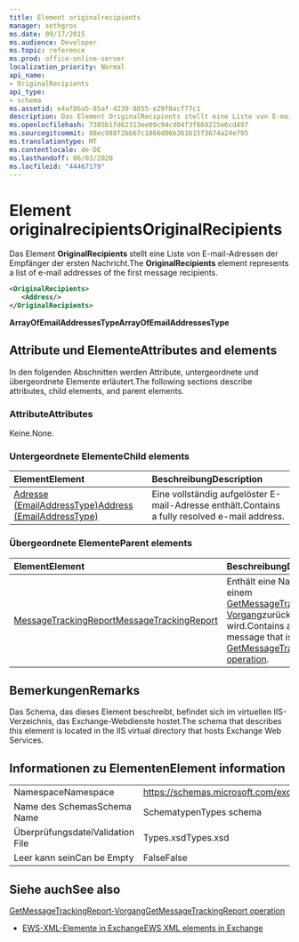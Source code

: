 ```yaml
---
title: Element originalrecipients
manager: sethgros
ms.date: 09/17/2015
ms.audience: Developer
ms.topic: reference
ms.prod: office-online-server
localization_priority: Normal
api_name:
- OriginalRecipients
api_type:
- schema
ms.assetid: e4af86a5-85af-4239-8055-e29f0acf77c1
description: Das Element OriginalRecipients stellt eine Liste von E-mail-Adressen der Empfänger der ersten Nachricht.
ms.openlocfilehash: 7385b1fd62313ee09c94cd04f3f669215e6cd497
ms.sourcegitcommit: 88ec988f2bb67c1866d06b361615f3674a24e795
ms.translationtype: MT
ms.contentlocale: de-DE
ms.lasthandoff: 06/03/2020
ms.locfileid: "44467179"
---
```

# <a name="originalrecipients"></a><span data-ttu-id="884db-103">Element originalrecipients</span><span class="sxs-lookup"><span data-stu-id="884db-103">OriginalRecipients</span></span>

<span data-ttu-id="884db-104">Das Element **OriginalRecipients** stellt eine Liste von E-mail-Adressen der Empfänger der ersten Nachricht.</span><span class="sxs-lookup"><span data-stu-id="884db-104">The **OriginalRecipients** element represents a list of e-mail addresses of the first message recipients.</span></span> 
  
```XML
<OriginalRecipients>
   <Address/>
</OriginalRecipients>
```

 <span data-ttu-id="884db-105">**ArrayOfEmailAddressesType**</span><span class="sxs-lookup"><span data-stu-id="884db-105">**ArrayOfEmailAddressesType**</span></span>
## <a name="attributes-and-elements"></a><span data-ttu-id="884db-106">Attribute und Elemente</span><span class="sxs-lookup"><span data-stu-id="884db-106">Attributes and elements</span></span>

<span data-ttu-id="884db-107">In den folgenden Abschnitten werden Attribute, untergeordnete und übergeordnete Elemente erläutert.</span><span class="sxs-lookup"><span data-stu-id="884db-107">The following sections describe attributes, child elements, and parent elements.</span></span>
  
### <a name="attributes"></a><span data-ttu-id="884db-108">Attribute</span><span class="sxs-lookup"><span data-stu-id="884db-108">Attributes</span></span>

<span data-ttu-id="884db-109">Keine.</span><span class="sxs-lookup"><span data-stu-id="884db-109">None.</span></span>
  
### <a name="child-elements"></a><span data-ttu-id="884db-110">Untergeordnete Elemente</span><span class="sxs-lookup"><span data-stu-id="884db-110">Child elements</span></span>

|<span data-ttu-id="884db-111">**Element**</span><span class="sxs-lookup"><span data-stu-id="884db-111">**Element**</span></span>|<span data-ttu-id="884db-112">**Beschreibung**</span><span class="sxs-lookup"><span data-stu-id="884db-112">**Description**</span></span>|
|:-----|:-----|
|[<span data-ttu-id="884db-113">Adresse (EmailAddressType)</span><span class="sxs-lookup"><span data-stu-id="884db-113">Address (EmailAddressType)</span></span>](address-emailaddresstype.md) <br/> |<span data-ttu-id="884db-114">Eine vollständig aufgelöster E-mail-Adresse enthält.</span><span class="sxs-lookup"><span data-stu-id="884db-114">Contains a fully resolved e-mail address.</span></span>  <br/> |
   
### <a name="parent-elements"></a><span data-ttu-id="884db-115">Übergeordnete Elemente</span><span class="sxs-lookup"><span data-stu-id="884db-115">Parent elements</span></span>

|<span data-ttu-id="884db-116">**Element**</span><span class="sxs-lookup"><span data-stu-id="884db-116">**Element**</span></span>|<span data-ttu-id="884db-117">**Beschreibung**</span><span class="sxs-lookup"><span data-stu-id="884db-117">**Description**</span></span>|
|:-----|:-----|
|[<span data-ttu-id="884db-118">MessageTrackingReport</span><span class="sxs-lookup"><span data-stu-id="884db-118">MessageTrackingReport</span></span>](messagetrackingreport.md) <br/> |<span data-ttu-id="884db-119">Enthält eine Nachricht, die in einem [GetMessageTrackingReport-Vorgang](getmessagetrackingreport-operation.md)zurückgegeben wird.</span><span class="sxs-lookup"><span data-stu-id="884db-119">Contains a single message that is returned in a [GetMessageTrackingReport operation](getmessagetrackingreport-operation.md).</span></span>  <br/> |
   
## <a name="remarks"></a><span data-ttu-id="884db-120">Bemerkungen</span><span class="sxs-lookup"><span data-stu-id="884db-120">Remarks</span></span>

<span data-ttu-id="884db-121">Das Schema, das dieses Element beschreibt, befindet sich im virtuellen IIS-Verzeichnis, das Exchange-Webdienste hostet.</span><span class="sxs-lookup"><span data-stu-id="884db-121">The schema that describes this element is located in the IIS virtual directory that hosts Exchange Web Services.</span></span>
  
## <a name="element-information"></a><span data-ttu-id="884db-122">Informationen zu Elementen</span><span class="sxs-lookup"><span data-stu-id="884db-122">Element information</span></span>

|||
|:-----|:-----|
|<span data-ttu-id="884db-123">Namespace</span><span class="sxs-lookup"><span data-stu-id="884db-123">Namespace</span></span>  <br/> |https://schemas.microsoft.com/exchange/services/2006/types  <br/> |
|<span data-ttu-id="884db-124">Name des Schemas</span><span class="sxs-lookup"><span data-stu-id="884db-124">Schema Name</span></span>  <br/> |<span data-ttu-id="884db-125">Schematypen</span><span class="sxs-lookup"><span data-stu-id="884db-125">Types schema</span></span>  <br/> |
|<span data-ttu-id="884db-126">Überprüfungsdatei</span><span class="sxs-lookup"><span data-stu-id="884db-126">Validation File</span></span>  <br/> |<span data-ttu-id="884db-127">Types.xsd</span><span class="sxs-lookup"><span data-stu-id="884db-127">Types.xsd</span></span>  <br/> |
|<span data-ttu-id="884db-128">Leer kann sein</span><span class="sxs-lookup"><span data-stu-id="884db-128">Can be Empty</span></span>  <br/> |<span data-ttu-id="884db-129">False</span><span class="sxs-lookup"><span data-stu-id="884db-129">False</span></span>  <br/> |
   
## <a name="see-also"></a><span data-ttu-id="884db-130">Siehe auch</span><span class="sxs-lookup"><span data-stu-id="884db-130">See also</span></span>



[<span data-ttu-id="884db-131">GetMessageTrackingReport-Vorgang</span><span class="sxs-lookup"><span data-stu-id="884db-131">GetMessageTrackingReport operation</span></span>](getmessagetrackingreport-operation.md)


- [<span data-ttu-id="884db-132">EWS-XML-Elemente in Exchange</span><span class="sxs-lookup"><span data-stu-id="884db-132">EWS XML elements in Exchange</span></span>](ews-xml-elements-in-exchange.md)


